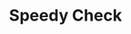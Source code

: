 ---
title: Speedy Check
slug: speedy-check
updated-on: '2024-05-30T13:44:31.749Z'
created-on: '2024-05-30T13:41:46.671Z'
published-on: '2024-05-30T13:54:32.469Z'
f_city-state-2:
- cms/city/brownsville-tx.md
- cms/city/victoria-tx.md
- cms/city/edinburg-tx.md
- cms/city/laredo-tx.md
- cms/city/san-juan-tx.md
f_locations:
- cms/payday-loan/speedy-check-26785.md
- cms/payday-loan/speedy-check-26786.md
- cms/payday-loan/speedy-check-26787.md
- cms/payday-loan/speedy-check-26788.md
- cms/payday-loan/speedy-check-26789.md
- cms/payday-loan/speedy-check-26790.md
- cms/payday-loan/speedy-check-26791.md
- cms/payday-loan/speedy-check-26792.md
f_states:
- cms/state/texas.md
layout: '[company].html'
tags: company
---